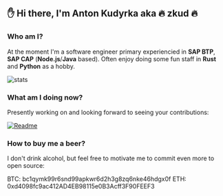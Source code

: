 ## :hand: Hi there, I'm Anton Kudyrka aka :fire: zkud :fire:

### Who am I?

At the moment I'm a software engineer primary experiencied in **SAP BTP**, **SAP CAP** (**Node.js**/**Java** based). Often enjoy doing some fun staff in **Rust** and **Python** as a hobby.

![stats](https://github-readme-stats.vercel.app/api?username=zkud&count_private=true&show_icons=true&theme=dark)

### What am I doing now?

Presently working on and looking forward to seeing your contributions:

[![Readme](https://github-readme-stats.vercel.app/api/pin/?username=zkud&repo=open-cds-parser&theme=dark)](https://github.com/zkud/open-cds-parser)

### How to buy me a beer?

I don't drink alcohol, but feel free to motivate me to commit even more to open source:

BTC: bc1qymk99r6snd99apkwr6d2h3g8zq6nke46hdgx0f 
ETH: 0xd4098fc9ac412AD4EB98115e0B3Acff3F90FEEF3
